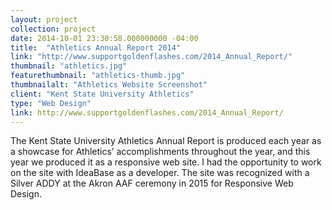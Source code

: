 ```yaml
---
layout: project
collection: project
date: 2014-10-01 23:30:58.000000000 -04:00
title:  "Athletics Annual Report 2014"
link: "http://www.supportgoldenflashes.com/2014_Annual_Report/"
thumbnail: "athletics.jpg"
featurethumbnail: "athletics-thumb.jpg"
thumbnailalt: "Athletics Website Screenshot"
client: "Kent State University Athletics"
type: "Web Design"
link: http://www.supportgoldenflashes.com/2014_Annual_Report/
---
```


The Kent State University Athletics Annual Report is produced each year as a showcase for Athletics’ accomplishments throughout the year, and this year we produced it as a responsive web site.  I had the opportunity to work on the site with IdeaBase as a developer.  The site was recognized with a Silver ADDY at the Akron AAF ceremony in 2015 for Responsive Web Design.
